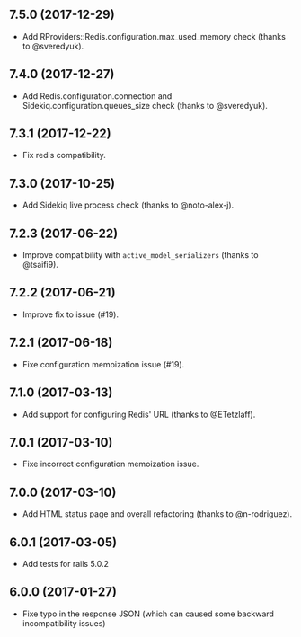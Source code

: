 ## 7.5.0 (2017-12-29)
  - Add RProviders::Redis.configuration.max_used_memory check (thanks to @sveredyuk).

## 7.4.0 (2017-12-27)
  - Add Redis.configuration.connection and Sidekiq.configuration.queues_size check (thanks to @sveredyuk).

## 7.3.1 (2017-12-22)
  - Fix redis compatibility.

## 7.3.0 (2017-10-25)

  - Add Sidekiq live process check (thanks to @noto-alex-j).

## 7.2.3 (2017-06-22)

  - Improve compatibility with `active_model_serializers` (thanks to @tsaifi9).

## 7.2.2 (2017-06-21)

  - Improve fix to issue (#19).

## 7.2.1 (2017-06-18)

  - Fixe configuration memoization issue (#19).

## 7.1.0 (2017-03-13)

  - Add support for configuring Redis' URL (thanks to @ETetzlaff).

## 7.0.1 (2017-03-10)

  - Fixe incorrect configuration memoization issue.

## 7.0.0 (2017-03-10)

  - Add HTML status page and overall refactoring (thanks to @n-rodriguez).

## 6.0.1 (2017-03-05)

  - Add tests for rails 5.0.2

## 6.0.0 (2017-01-27)

  - Fixe typo in the response JSON (which can caused some backward incompatibility issues)
